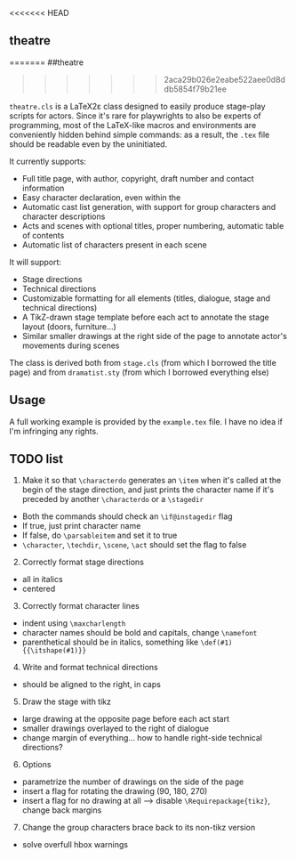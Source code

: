 <<<<<<< HEAD
## theatre
=======
##theatre
>>>>>>> 2aca29b026e2eabe522aee0d8ddb5854f79b21ee

`theatre.cls` is a LaTeX2ε class designed to easily produce stage-play scripts for actors.
Since it's rare for playwrights to also be experts of programming, most of the LaTeX-like macros and environments are conveniently hidden behind simple commands: as a result, the `.tex` file should be readable even by the uninitiated.

It currently supports:
  * Full title page, with author, copyright, draft number and contact information
  * Easy character declaration, even within the
  * Automatic cast list generation, with support for group characters and character descriptions
  * Acts and scenes with optional titles, proper numbering, automatic table of contents
  * Automatic list of characters present in each scene

It will support:
  * Stage directions
  * Technical directions
  * Customizable formatting for all elements (titles, dialogue, stage and technical directions)
  * A TikZ-drawn stage template before each act to annotate the stage layout (doors, furniture...)
  * Similar smaller drawings at the right side of the page to annotate actor's movements during scenes

The class is derived both from `stage.cls` (from which I borrowed the title page) and from `dramatist.sty` (from which I borrowed everything else)

## Usage

A full working example is provided by the `example.tex` file. I have no idea if I'm infringing any rights.

## TODO list
1) Make it so that `\characterdo` generates an `\item` when it's called at the begin of the stage direction, and just prints the character name if it's preceded by another `\characterdo` or a `\stagedir`
  * Both the commands should check an `\if@instagedir` flag
  * If true, just print character name
  * If false, do `\parsableitem` and set it to true
  * `\character`, `\techdir`, `\scene`, `\act` should set the flag to false
  
2) Correctly format stage directions
  * all in italics
  * centered

3) Correctly format character lines
  * indent using `\maxcharlength`
  * character names should be bold and capitals, change `\namefont`
  * parenthetical should be in italics, something like `\def(#1){{\itshape(#1)}}`

4) Write and format technical directions
  * should be aligned to the right, in caps

5) Draw the stage with tikz
  * large drawing at the opposite page before each act start
  * smaller drawings overlayed to the right of dialogue
  * change margin of everything... how to handle right-side technical directions?

6) Options
  * parametrize the number of drawings on the side of the page
  * insert a flag for rotating the drawing (90, 180, 270)
  * insert a flag for no drawing at all --> disable `\Requirepackage{tikz}`, change back margins
  
7) Change the group characters brace back to its non-tikz version
  * solve overfull hbox warnings
